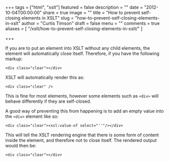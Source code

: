 +++
tags = ["html", "xslt"]
featured = false
description = ""
date = "2012-10-04T00:00:00"
share = true
image = ""
title = "How to prevent self-closing elements in XSLT"
slug = "how-to-prevent-self-closing-elements-in-xslt"
author = "Curtis Timson"
draft = false
menu = ""
comments = true
aliases = [
    "/xslt/how-to-prevent-self-closing-elements-in-xslt/"
]

+++

If you are to put an element into XSLT without any child elements, the element will automatically close itself. Therefore, if you have the following markup:

~~~~
<div class="clear"></div>
~~~~

XSLT will automatically render this as:

~~~~
<div class="clear" />
~~~~

This is fine for most elements, however some elements such as `<div>` will behave differently if they are self-closed.

A good way of preventing this from happening is to add an empty value into the `<div>` element like so:

~~~~
<div class="clear"><xsl:value-of select="''"/></div>
~~~~

This will tell the XSLT rendering engine that there is some form of content inside the element, and therefore not to close itself. The rendered output would then be:

~~~~
<div class="clear"></div>
~~~~
